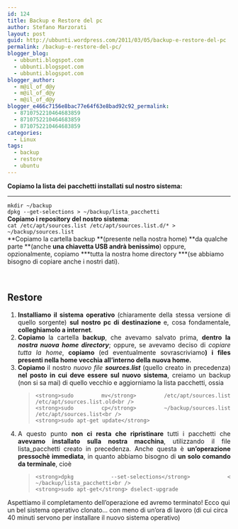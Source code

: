 ```yaml
---
id: 124
title: Backup e Restore del pc
author: Stefano Marzorati
layout: post
guid: http://ubbunti.wordpress.com/2011/03/05/backup-e-restore-del-pc
permalink: /backup-e-restore-del-pc/
blogger_blog:
  - ubbunti.blogspot.com
  - ubbunti.blogspot.com
  - ubbunti.blogspot.com
blogger_author:
  - m@il_of_d@y
  - m@il_of_d@y
  - m@il_of_d@y
blogger_e466c7156e8bac77e64f63e8bad92c92_permalink:
  - 8710752210464683859
  - 8710752210464683859
  - 8710752210464683859
categories:
  - Linux
tags:
  - backup
  - restore
  - ubuntu
---
```

**Copiamo la lista dei pacchetti installati sul nostro sistema:**

** **  
`mkdir ~/backup`  
`dpkg --get-selections > ~/backup/lista_pacchetti`  
**Copiamo i repository del nostro sistema**:  
`cat /etc/apt/sources.list /etc/apt/sources.list.d/* > ~/backup/sources.list`  
**Copiamo la cartella backup **(presente nella nostra home) **da qualche parte **(anche **una chiavetta USB andrà benissimo**) oppure, opzionalmente, copiamo ***tutta la nostra home directory ***(se abbiamo bisogno di copiare anche i nostri dati).

<span style="font-weight:bold;"><br /> </span>

<h2 style="text-align:justify;">
  Restore
</h2>

<ol style="text-align:justify;">
  <li>
    <strong>Installiamo il sistema operativo </strong>(chiaramente della stessa versione di quello sorgente) <strong>sul nostro pc di destinazione </strong>e, cosa fondamentale, <strong>colleghiamolo a internet</strong>.<strong><br /> </strong>
  </li>
  <li>
    <strong>Copiamo </strong>la cartella <strong>backup</strong>, che avevamo salvato prima, <strong>dentro la <em>nostra nuova home directory</em></strong>; oppure, se avevamo deciso di <em>copiare tutta la home</em>,<strong> copiamo </strong>(ed eventualmente sovrascriviamo<strong>) i files presenti nella home vecchia all’interno della nuova home.<br /> </strong>
  </li>
  <li>
    <strong>Copiamo </strong>il nostro <em>nuovo file <strong>sources.list </strong></em>(quello creato in precedenza) <strong>nel posto in cui deve essere sul nuovo sistema</strong>, creiamo un backup (non si sa mai) di quello vecchio e aggiorniamo la lista pacchetti, ossia
  </li>
  <blockquote>
    <p>
      <code>&lt;strong>sudo mv&lt;/strong> /etc/apt/sources.list /etc/apt/sources.list.old&lt;br />
&lt;strong>sudo cp&lt;/strong> ~/backup/sources.list /etc/apt/sources.list&lt;br />
&lt;strong>sudo apt-get update&lt;/strong></code>
    </p>
  </blockquote>
  
  <li>
    A questo punto <strong>non ci resta che ripristinare </strong>tutti i pacchetti che <strong>avevamo installato sulla nostra macchina</strong>, utilizzando il file lista_pacchetti creato in precedenza. Anche questa è <strong>un’operazione pressochè immediata</strong>, in quanto abbiamo bisogno di <strong>un solo comando da terminale</strong>, cioè<br /> <blockquote>
      <p>
        <code>&lt;strong>dpkg --set-selections&lt;/strong> &lt; ~/backup/lista_pacchetti&lt;br />
&lt;strong>sudo apt-get&lt;/strong> dselect-upgrade</code>
      </p>
    </blockquote>
  </li>
</ol>

Aspettiamo il completamento dell’operazione ed avremo terminato! Ecco qui un bel sistema operativo clonato… con meno di un’ora di lavoro (di cui circa 40 minuti servono per installare il nuovo sistema operativo)